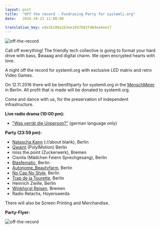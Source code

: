 ```yaml
---
layout: post
title:  "Off the record - Fundrasing Party for systemli.org"
date:   2016-10-22 11:00:00

translation_key: ede1b180a1b3ee2847b83f469ea4ee17
---
```

![off-the-record](/assets/img/off_the_record_banner.jpg)



Call off everything! The friendly tech collective is going to  format your hard  drive with bass, $waaag and digital charm.
We open encrypted hearts with love.

A night off the record for systemli.org with exclusive LED matrix and retro Video Games.

On 12.11.2016 there will be benifitparty for systemli.org in the [MenschMeier](http://menschmeier.berlin/) in Berlin. All profit that is made will be donated to systemli.org.  

Come and dance with us, for the preservation of independent infrastructure.

<b>Live radio drama (10:00 pm):</b>

- ["Was verrät die Unperson?"](https://www.facebook.com/Wasverraetdieunperson/?fref=ts) (german language only)

<b>Party (23:59 pm):</b>

- [Natascha Kann](https://soundcloud.com/nataschakann) (://about blank), Berlin  
- [Qwaint](https://soundcloud.com/poly-motion) (PolyIMotion) Berlin 
- miss the.point (Zuckerwerk), Bremen  
- Cisnita (Mädchen Feiern Sprechgesang), Berlin 
- [Blasfematic](https://www.facebook.com/Blasfematic/), Berlin 
- [Autonome_Beautyfarm](https://www.facebook.com/autonomebeautyfarm/), Berlin   
- [No Cap No Style](https://www.facebook.com/nocapnostyle/), Berlin  
- [Trap de la Tourette](https://www.facebook.com/Trap-de-la-Tourette-137211916683777/?fref=ts), Berlin  
- Heinrich Zwille, Berlin  
- [Winkhorst Reisen](https://www.mixcloud.com/Winkhorst/), Bremen  
- Radio Relachs, Hoyerswerda  

There will also be Screen Printing and Merchandise. 

<b>Party-Flyer:</b>

<img src="/assets/img/off_the_record_part_two.jpg" alt="off-the-record" align="left" />
